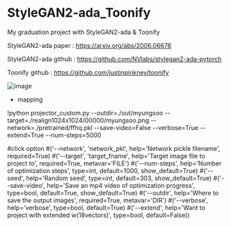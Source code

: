 # StyleGAN2-ada_Toonify
My graduation project with StyleGAN2-ada & Toonify

StyleGAN2-ada paper : https://arxiv.org/abs/2006.06676

StyleGAN2-ada github : https://github.com/NVlabs/stylegan2-ada-pytorch

Toonify github : https://github.com/justinpinkney/toonify


![image](https://github.com/newoong/StyleGAN2-ada_Toonify/assets/94604584/93dbcaba-28db-4f30-87b0-baea3a77477b)


- mapping

!python projector_custom.py --outdir=./out/myungsoo --target=./realign1024x1024/00000/myungsoo.png --network=./pretrained/ffhq.pkl --save-video=False --verbose=True --extend=True --num-steps=5000

#click option
#('--network', 'network_pkl', help='Network pickle filename', required=True)
#('--target', 'target_fname', help='Target image file to project to', required=True, metavar='FILE')
#('--num-steps',              help='Number of optimization steps', type=int, default=1000, show_default=True)
#('--seed',                   help='Random seed', type=int, default=303, show_default=True)
#('--save-video',             help='Save an mp4 video of optimization progress', type=bool, default=True, show_default=True)
#('--outdir',                 help='Where to save the output images', required=True, metavar='DIR')
#('--verbose',                help='verbose', type=bool, default=True)
#('--extend',                help='Want to project with extended w(18vectors)', type=bool, default=False))
